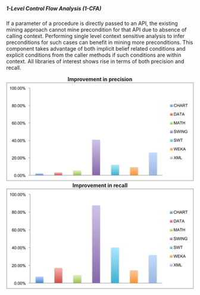 ##### 1-Level Control Flow Analysis (1-CFA)
If a parameter of a procedure is directly passed to an API, the existing mining approach cannot mine precondition for that API due to absence of calling context. Performing single level context sensitive analysis to infer preconditions for such cases can benefit in mining more preconditions. This component takes advantage of both implicit belief related conditions and explicit conditions from the caller methods if such conditions are within context. All libraries of interest shows rise in terms of both precision and recall.

<div style="text-align: center; font-weight: bold">Improvement in precision</div>
<img src="IP_precision.png" />

<div style="text-align: center; font-weight: bold">Improvement in recall</div>
<img src="IP_recall.png" />
